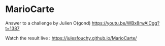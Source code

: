 # MarioCarte

Answer to a challenge by Julien O(gond) https://youtu.be/WBx8rwAlCgg?t=1387

Watch the result live : https://julesfouchy.github.io/MarioCarte/

